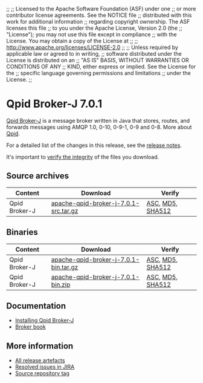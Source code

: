 ;;
;; Licensed to the Apache Software Foundation (ASF) under one
;; or more contributor license agreements.  See the NOTICE file
;; distributed with this work for additional information
;; regarding copyright ownership.  The ASF licenses this file
;; to you under the Apache License, Version 2.0 (the
;; "License"); you may not use this file except in compliance
;; with the License.  You may obtain a copy of the License at
;; 
;;   http://www.apache.org/licenses/LICENSE-2.0
;; 
;; Unless required by applicable law or agreed to in writing,
;; software distributed under the License is distributed on an
;; "AS IS" BASIS, WITHOUT WARRANTIES OR CONDITIONS OF ANY
;; KIND, either express or implied.  See the License for the
;; specific language governing permissions and limitations
;; under the License.
;;

# Qpid Broker-J 7.0.1

[Qpid Broker-J]({{site_url}}/components/broker-j/index.html) is a message broker written in Java that stores, routes,
and forwards messages using AMQP 1.0, 0-10, 0-9-1, 0-9 and 0-8.  More about
[Qpid]({{site_url}}/index.html).

For a detailed list of the changes in this release, see the [release
notes](release-notes.html).

It's important to [verify the
integrity]({{site_url}}/download.html#verify-what-you-download) of the
files you download.

## Source archives

| Content | Download | Verify |
|---------|----------|--------|
| Qpid Broker-J | [apache-qpid-broker-j-7.0.1-src.tar.gz](http://archive.apache.org/dist/qpid/broker-j/7.0.1/apache-qpid-broker-j-7.0.1-src.tar.gz) | [ASC](https://archive.apache.org/dist/qpid/broker-j/7.0.1/apache-qpid-broker-j-7.0.1-src.tar.gz.asc), [MD5](https://archive.apache.org/dist/qpid/broker-j/7.0.1/apache-qpid-broker-j-7.0.1-src.tar.gz.md5), [SHA512](https://archive.apache.org/dist/qpid/broker-j/7.0.1/apache-qpid-broker-j-7.0.1-src.tar.gz.sha512) |

## Binaries

| Content | Download | Verify |
|---------|----------|--------|
| Qpid Broker-J | [apache-qpid-broker-j-7.0.1-bin.tar.gz](http://archive.apache.org/dist/qpid/broker-j/7.0.1/binaries/apache-qpid-broker-j-7.0.1-bin.tar.gz) | [ASC](https://archive.apache.org/dist/qpid/broker-j/7.0.1/binaries/apache-qpid-broker-j-7.0.1-bin.tar.gz.asc), [MD5](https://archive.apache.org/dist/qpid/broker-j/7.0.1/binaries/apache-qpid-broker-j-7.0.1-bin.tar.gz.md5), [SHA512](https://archive.apache.org/dist/qpid/broker-j/7.0.1/binaries/apache-qpid-broker-j-7.0.1-bin.tar.gz.sha512) |
| Qpid Broker-J | [apache-qpid-broker-j-7.0.1-bin.zip](http://archive.apache.org/dist/qpid/broker-j/7.0.1/binaries/apache-qpid-broker-j-7.0.1-bin.zip) | [ASC](https://archive.apache.org/dist/qpid/broker-j/7.0.1/binaries/apache-qpid-broker-j-7.0.1-bin.zip.asc), [MD5](https://archive.apache.org/dist/qpid/broker-j/7.0.1/binaries/apache-qpid-broker-j-7.0.1-bin.zip.md5), [SHA512](https://archive.apache.org/dist/qpid/broker-j/7.0.1/binaries/apache-qpid-broker-j-7.0.1-bin.zip.sha512) |

## Documentation


<div class="two-column" markdown="1">

 - [Installing Qpid Broker-J](book/Java-Broker-Installation.html)
 - [Broker book](book/index.html)

</div>


## More information

 - [All release artefacts](http://archive.apache.org/dist/qpid/broker-j/7.0.1)
 - [Resolved issues in JIRA](https://issues.apache.org/jira/issues/?jql=project+%3D+QPID+AND+fixVersion+%3D+%27qpid-java-broker-7.0.1%27+AND+resolution+%3D+%27fixed%27+ORDER+BY+priority+DESC)
 - [Source repository tag](https://gitbox.apache.org/repos/asf/qpid-broker-j.git/tree/refs/tags/7.0.1)

<script type="text/javascript">
  _deferredFunctions.push(function() {
      if ("7.0.1" === "{{current_broker_j_release}}") {
          _modifyCurrentReleaseLinks();
      }
  });
</script>